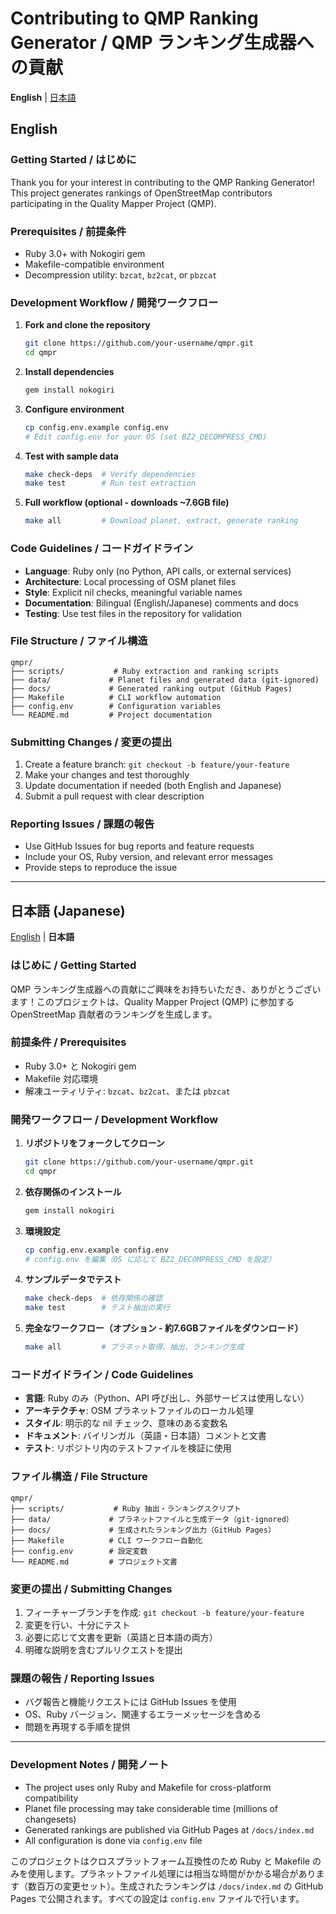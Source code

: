 # Contributing to QMP Ranking Generator / QMP ランキング生成器への貢献

**English** | [日本語](#日本語-japanese)

## English

### Getting Started / はじめに

Thank you for your interest in contributing to the QMP Ranking Generator! This project generates rankings of OpenStreetMap contributors participating in the Quality Mapper Project (QMP).

### Prerequisites / 前提条件

- Ruby 3.0+ with Nokogiri gem
- Makefile-compatible environment
- Decompression utility: `bzcat`, `bz2cat`, or `pbzcat`

### Development Workflow / 開発ワークフロー

1. **Fork and clone the repository**
   ```bash
   git clone https://github.com/your-username/qmpr.git
   cd qmpr
   ```

2. **Install dependencies**
   ```bash
   gem install nokogiri
   ```

3. **Configure environment**
   ```bash
   cp config.env.example config.env
   # Edit config.env for your OS (set BZ2_DECOMPRESS_CMD)
   ```

4. **Test with sample data**
   ```bash
   make check-deps  # Verify dependencies
   make test        # Run test extraction
   ```

5. **Full workflow (optional - downloads ~7.6GB file)**
   ```bash
   make all         # Download planet, extract, generate ranking
   ```

### Code Guidelines / コードガイドライン

- **Language**: Ruby only (no Python, API calls, or external services)
- **Architecture**: Local processing of OSM planet files
- **Style**: Explicit nil checks, meaningful variable names
- **Documentation**: Bilingual (English/Japanese) comments and docs
- **Testing**: Use test files in the repository for validation

### File Structure / ファイル構造

```
qmpr/
├── scripts/           # Ruby extraction and ranking scripts
├── data/             # Planet files and generated data (git-ignored)
├── docs/             # Generated ranking output (GitHub Pages)
├── Makefile          # CLI workflow automation
├── config.env        # Configuration variables
└── README.md         # Project documentation
```

### Submitting Changes / 変更の提出

1. Create a feature branch: `git checkout -b feature/your-feature`
2. Make your changes and test thoroughly
3. Update documentation if needed (both English and Japanese)
4. Submit a pull request with clear description

### Reporting Issues / 課題の報告

- Use GitHub Issues for bug reports and feature requests
- Include your OS, Ruby version, and relevant error messages
- Provide steps to reproduce the issue

---

## 日本語 (Japanese)

[English](#english) | **日本語**

### はじめに / Getting Started

QMP ランキング生成器への貢献にご興味をお持ちいただき、ありがとうございます！このプロジェクトは、Quality Mapper Project (QMP) に参加する OpenStreetMap 貢献者のランキングを生成します。

### 前提条件 / Prerequisites

- Ruby 3.0+ と Nokogiri gem
- Makefile 対応環境
- 解凍ユーティリティ: `bzcat`、`bz2cat`、または `pbzcat`

### 開発ワークフロー / Development Workflow

1. **リポジトリをフォークしてクローン**
   ```bash
   git clone https://github.com/your-username/qmpr.git
   cd qmpr
   ```

2. **依存関係のインストール**
   ```bash
   gem install nokogiri
   ```

3. **環境設定**
   ```bash
   cp config.env.example config.env
   # config.env を編集（OS に応じて BZ2_DECOMPRESS_CMD を設定）
   ```

4. **サンプルデータでテスト**
   ```bash
   make check-deps  # 依存関係の確認
   make test        # テスト抽出の実行
   ```

5. **完全なワークフロー（オプション - 約7.6GBファイルをダウンロード）**
   ```bash
   make all         # プラネット取得、抽出、ランキング生成
   ```

### コードガイドライン / Code Guidelines

- **言語**: Ruby のみ（Python、API 呼び出し、外部サービスは使用しない）
- **アーキテクチャ**: OSM プラネットファイルのローカル処理
- **スタイル**: 明示的な nil チェック、意味のある変数名
- **ドキュメント**: バイリンガル（英語・日本語）コメントと文書
- **テスト**: リポジトリ内のテストファイルを検証に使用

### ファイル構造 / File Structure

```
qmpr/
├── scripts/           # Ruby 抽出・ランキングスクリプト
├── data/             # プラネットファイルと生成データ（git-ignored）
├── docs/             # 生成されたランキング出力（GitHub Pages）
├── Makefile          # CLI ワークフロー自動化
├── config.env        # 設定変数
└── README.md         # プロジェクト文書
```

### 変更の提出 / Submitting Changes

1. フィーチャーブランチを作成: `git checkout -b feature/your-feature`
2. 変更を行い、十分にテスト
3. 必要に応じて文書を更新（英語と日本語の両方）
4. 明確な説明を含むプルリクエストを提出

### 課題の報告 / Reporting Issues

- バグ報告と機能リクエストには GitHub Issues を使用
- OS、Ruby バージョン、関連するエラーメッセージを含める
- 問題を再現する手順を提供

---

### Development Notes / 開発ノート

- The project uses only Ruby and Makefile for cross-platform compatibility
- Planet file processing may take considerable time (millions of changesets)
- Generated rankings are published via GitHub Pages at `/docs/index.md`
- All configuration is done via `config.env` file

このプロジェクトはクロスプラットフォーム互換性のため Ruby と Makefile のみを使用します。プラネットファイル処理には相当な時間がかかる場合があります（数百万の変更セット）。生成されたランキングは `/docs/index.md` の GitHub Pages で公開されます。すべての設定は `config.env` ファイルで行います。
